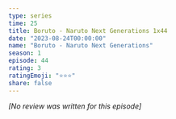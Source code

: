 ```yaml
---
type: series
time: 25
title: Boruto - Naruto Next Generations 1x44
date: "2023-08-24T00:00:00"
name: "Boruto - Naruto Next Generations"
season: 1
episode: 44
rating: 3
ratingEmoji: "⭐️⭐️⭐️"
share: false
---
```


_[No review was written for this episode]_